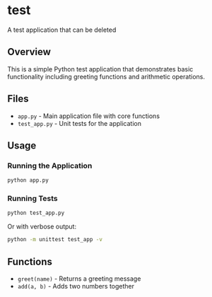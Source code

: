 # test
A test application that can be deleted

## Overview
This is a simple Python test application that demonstrates basic functionality including greeting functions and arithmetic operations.

## Files
- `app.py` - Main application file with core functions
- `test_app.py` - Unit tests for the application

## Usage

### Running the Application
```bash
python app.py
```

### Running Tests
```bash
python test_app.py
```

Or with verbose output:
```bash
python -m unittest test_app -v
```

## Functions
- `greet(name)` - Returns a greeting message
- `add(a, b)` - Adds two numbers together
